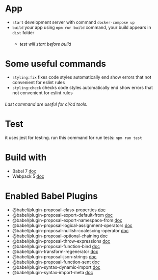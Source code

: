 # App
- `start` development server with command `docker-compose up`
- `build` your app using `npm run build` command, your build appears in `dist` folder
  - ###### test will start before build

# Some useful commands

- `styling:fix` fixes code styles automatically end show errors that not convenient for eslint rules
- `styling:check` checks code styles automatically end show errors that not convenient for eslint rules

###### Last command are useful for ci/cd tools.

# Test

it uses jest for testing. run this command for run tests: `npm run test` 

# Build with

 - Babel 7 [doc](https://babeljs.io/docs/en/)
 - Webpack 5 [doc](https://webpack.js.org/concepts/)

# Enabled Babel Plugins
- @babel/plugin-proposal-class-properties [doc](https://babeljs.io/docs/en/babel-plugin-proposal-class-properties)
- @babel/plugin-proposal-export-default-from [doc](https://babeljs.io/docs/en/babel-plugin-proposal-export-default-from)
- @babel/plugin-proposal-export-namespace-from [doc](https://babeljs.io/docs/en/babel-plugin-proposal-export-namespace-from)
- @babel/plugin-proposal-logical-assignment-operators [doc](https://babeljs.io/docs/en/babel-plugin-proposal-logical-assignment-operators)
- @babel/plugin-proposal-nullish-coalescing-operator [doc](https://babeljs.io/docs/en/babel-plugin-proposal-nullish-coalescing-operator)
- @babel/plugin-proposal-optional-chaining [doc](https://babeljs.io/docs/en/babel-plugin-proposal-optional-chaining)
- @babel/plugin-proposal-throw-expressions [doc](https://babeljs.io/docs/en/babel-plugin-proposal-throw-expressions)
- @babel/plugin-proposal-function-bind [doc](https://babeljs.io/docs/en/babel-plugin-proposal-function-bind)
- @babel/plugin-transform-regenerator [doc](https://babeljs.io/docs/en/babel-plugin-transform-regenerator)
- @babel/plugin-proposal-json-strings [doc](https://babeljs.io/docs/en/babel-plugin-proposal-json-strings)
- @babel/plugin-proposal-function-sent [doc](https://babeljs.io/docs/en/babel-plugin-proposal-function-sent)
- @babel/plugin-syntax-dynamic-import [doc](https://babeljs.io/docs/en/babel-plugin-syntax-dynamic-import)
- @babel/plugin-syntax-import-meta [doc](https://babeljs.io/docs/en/babel-plugin-syntax-import-meta)
